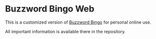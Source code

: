 # Buzzword Bingo Web

This is a customized version of [Buzzword Bingo](https://github.com/dontcallmechicken/buzzword-bingo) for personal online use.

All important information is available there in the repository.
